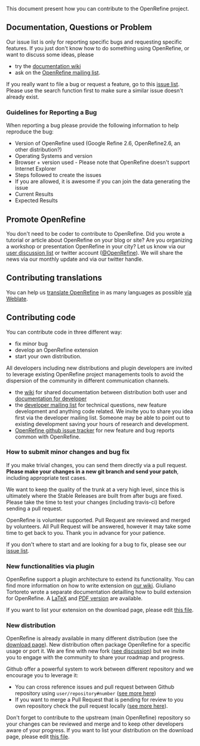 This document present how you can contribute to the OpenRefine project. 

## Documentation, Questions or Problem

Our issue list is only for reporting specific bugs and requesting specific features. If you just don't know how to do something using OpenRefine, or want to discuss some ideas, please
- try the [documentation wiki](https://github.com/OpenRefine/OpenRefine/wiki/Documentation-For-Users)
- ask on the [OpenRefine mailing list](https://groups.google.com/forum/?fromgroups#!forum/openrefine).

If you really want to file a bug or request a feature, go to this [issue list](https://github.com/OpenRefine/OpenRefine/issues). Please use the search function first to make sure a similar issue doesn't already exist. 

### Guidelines for Reporting a Bug

When reporting a bug please provide the following information to help reproduce the bug:
- Version of OpenRefine used (Google Refine 2.6, OpenRefine2.6, an other distribution?)
- Operating Systems and version
- Browser + version used - Please note that OpenRefine doesn't support Internet Explorer
- Steps followed to create the issues
- If you are allowed, it is awesome if you can join the data generating the issue
- Current Results
- Expected Results


## Promote OpenRefine

You don't need to be coder to contribute to OpenRefine. Did you wrote a tutorial or article about OpenRefine on your blog or site? Are you organizing a workshop or presentation OpenRefine in your city? Let us know via our [user discussion list](https://groups.google.com/forum/?fromgroups#!forum/openrefine) or twitter account ([@OpenRefine](http://twitter.com/OpenRefine)). We will share the news via our monthly update and via our twitter handle. 

## Contributing translations

You can help us [translate OpenRefine](https://github.com/OpenRefine/OpenRefine/wiki/Translate-OpenRefine) in as many languages as possible [via Weblate](https://hosted.weblate.org/engage/openrefine/?utm_source=widget).

##  Contributing code 

You can contribute code in three different way:
- fix minor bug
- develop an OpenRefine extension 
- start your own distribution. 

All developers including new distributions and plugin developers are invited to leverage existing OpenRefine project managements tools to avoid the dispersion of the community in different communication channels.
- the [wiki](https://github.com/OpenRefine/OpenRefine/wiki) for shared documentation between distribution both user and [documentation for developer](https://github.com/OpenRefine/OpenRefine/wiki/Documentation-For-Developers)
- the [developer mailing list](https://groups.google.com/forum/?fromgroups#!forum/openrefine-dev) for technical questions, new feature development and anything code related. We invite you to share you idea first via the developer mailing list. Someone may be able to point out to existing development saving your hours of research and development. 
- [OpenRefine github issue tracker](https://github.com/OpenRefine/OpenRefine/issues) for new feature and bug reports common with OpenRefine.

### How to submit minor changes and bug fix

If you make trivial changes, you can send them directly via a pull request. **Please make your changes in a new git branch and send your patch**, including appropriate test cases.

We want to keep the quality of the trunk at a very high level, since this is ultimately where the Stable Releases are built from after bugs are fixed. Please take the time to test your changes (including travis-ci) before sending a pull request.

OpenRefine is volunteer supported. Pull Request are reviewed and merged by volunteers. All Pull Request will be answered, however it may take some time to get back to you. Thank you in advance for your patience.

If you don't where to start and are looking for a bug to fix, please see our [issue list](https://github.com/OpenRefine/OpenRefine/issues). 

### New functionalities via plugin

OpenRefine support a plugin architecture to extend its functionality. You can find more information on how to write extension on [our wiki](https://github.com/OpenRefine/OpenRefine/wiki/Write-An-Extension). Giuliano Tortoreto wrote a separate documentation detailling how to build extension for OpenRefine. A [LaTeX](https://github.com/OpenRefine/OpenRefineExtensionDoc) and [PDF version](https://github.com/OpenRefine/OpenRefineExtensionDoc/blob/master/main.pdf) are available.

If you want to list your extension on the download page, please edit [this file](https://github.com/OpenRefine/openrefine.github.com/blob/master/download.md).

### New distribution

OpenRefine is already available in many different distribution (see the [download page](http://openrefine.org/download.html)). New distribution often package OpenRefine for a specific usage or port it. We are fine with new fork ([see discussion](https://groups.google.com/forum/#!msg/openrefine/pasNnMDJ3p8/LrZz_GiFCwAJ)) but we invite you to engage with the community to share your roadmap and progress.

Github offer a powerful system to work between different repository and we encourage you to leverage it:
- You can cross reference issues and pull request between Github repository using `user/repository#number` ([see more here](https://github.com/blog/967-github-secrets#cross-repository-issue-references))
- If you want to merge a Pull Request that is pending for review to you own repository check the pull request locally ([see more here](https://help.github.com/articles/checking-out-pull-requests-locally/)).

Don't forget to contribute to the upstream (main OpenRefine) repository so your changes can be reviewed and merge and to keep other developers aware of your progress. If you want to list your distribution on the download page, please edit [this file](https://github.com/OpenRefine/openrefine.github.com/blob/master/download.md).
